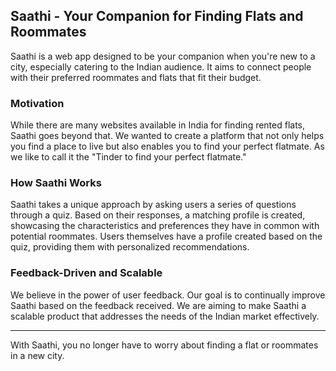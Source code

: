 ## Saathi - Your Companion for Finding Flats and Roommates

Saathi is a web app designed to be your companion when you're new to a city, especially catering to the Indian audience. It aims to connect people with their preferred roommates and flats that fit their budget.

### Motivation

While there are many websites available in India for finding rented flats, Saathi goes beyond that. We wanted to create a platform that not only helps you find a place to live but also enables you to find your perfect flatmate. As we like to call it the "Tinder to find your perfect flatmate."

### How Saathi Works

Saathi takes a unique approach by asking users a series of questions through a quiz. Based on their responses, a matching profile is created, showcasing the characteristics and preferences they have in common with potential roommates. Users themselves have a profile created based on the quiz, providing them with personalized recommendations.

### Feedback-Driven and Scalable

We believe in the power of user feedback. Our goal is to continually improve Saathi based on the feedback received. We are aiming to make Saathi a scalable product that addresses the needs of the Indian market effectively.

---

With Saathi, you no longer have to worry about finding a flat or roommates in a new city. 




